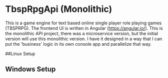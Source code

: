 # TbspRpgApi (Monolithic)

This is a game engine for text based online single player role playing games (TBSPRPG).
The frontend UI is written in Angular (https://angular.io/).
This is the monolithic API project, there was a microservice version, but the initial version will use this monolithic version.
I have it designed in a way that I can put the 'business' logic in its own console app and parallelize that way.

##Linux Setup
## Windows Setup



